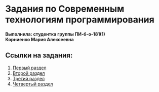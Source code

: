 <h1>Задания по Современным технологиям программирования</h1>
<h4>Выполнила: студентка группы ПИ-б-о-181(1)<br>Корниенко Мария Алексеевна</h4>
<h2>Ссылки на задания:</h2>
<ol>
	<li><a href="">Первый раздел</a></li>
	<li><a href="">Второй раздел</a></li>
	<li><a href="">Третий раздел</a></li>
	<li><a href="">Четвертый раздел</a></li>
</ol>
